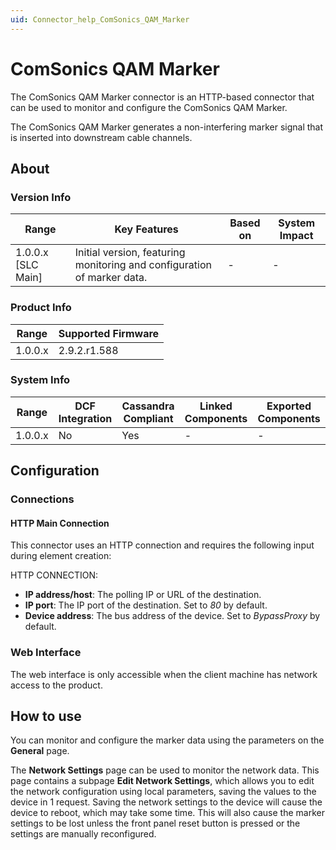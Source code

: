 ```yaml
---
uid: Connector_help_ComSonics_QAM_Marker
---
```


# ComSonics QAM Marker

The ComSonics QAM Marker connector is an HTTP-based connector that can be used to monitor and configure the ComSonics QAM Marker.

The ComSonics QAM Marker generates a non-interfering marker signal that is inserted into downstream cable channels.

## About

### Version Info

| Range              | Key Features                                                          | Based on   | System Impact   |
|----------------------|-------------------------------------------------------------------------|--------------|-------------------|
| 1.0.0.x [SLC Main]   | Initial version, featuring monitoring and configuration of marker data. | -            | -                 |

### Product Info

| Range     | Supported Firmware     |
|-----------|------------------------|
| 1.0.0.x   | 2.9.2.r1.588           |

### System Info

| Range     | DCF Integration     | Cassandra Compliant     | Linked Components     | Exported Components     |
|-----------|---------------------|-------------------------|-----------------------|-------------------------|
| 1.0.0.x   | No                  | Yes                     | -                     | -                       |

## Configuration

### Connections

#### HTTP Main Connection

This connector uses an HTTP connection and requires the following input during element creation:

HTTP CONNECTION:

- **IP address/host**: The polling IP or URL of the destination.
- **IP port**: The IP port of the destination. Set to *80* by default.
- **Device address**: The bus address of the device. Set to *BypassProxy* by default.

### Web Interface

The web interface is only accessible when the client machine has network access to the product.

## How to use

You can monitor and configure the marker data using the parameters on the **General** page.

The **Network Settings** page can be used to monitor the network data. This page contains a subpage **Edit Network Settings**, which allows you to edit the network configuration using local parameters, saving the values to the device in 1 request. Saving the network settings to the device will cause the device to reboot, which may take some time. This will also cause the marker settings to be lost unless the front panel reset button is pressed or the settings are manually reconfigured.
